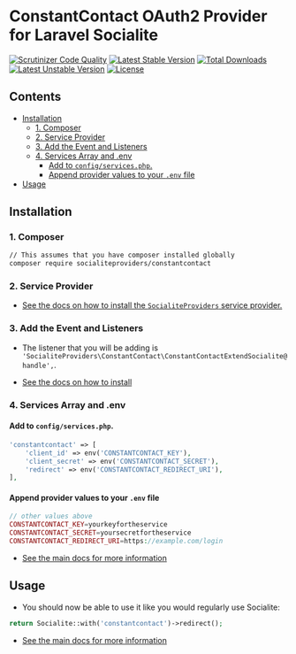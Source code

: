 # ConstantContact OAuth2 Provider for Laravel Socialite

[![Scrutinizer Code Quality](https://img.shields.io/scrutinizer/g/SocialiteProviders/ConstantContact.svg?style=flat-square)](https://scrutinizer-ci.com/g/SocialiteProviders/ConstantContact/?branch=master)
[![Latest Stable Version](https://img.shields.io/packagist/v/socialiteproviders/constantcontact.svg?style=flat-square)](https://packagist.org/packages/socialiteproviders/constantcontact)
[![Total Downloads](https://img.shields.io/packagist/dt/socialiteproviders/constantcontact.svg?style=flat-square)](https://packagist.org/packages/socialiteproviders/constantcontact)
[![Latest Unstable Version](https://img.shields.io/packagist/vpre/socialiteproviders/constantcontact.svg?style=flat-square)](https://packagist.org/packages/socialiteproviders/constantcontact)
[![License](https://img.shields.io/packagist/l/socialiteproviders/constantcontact.svg?style=flat-square)](https://packagist.org/packages/socialiteproviders/constantcontact)

<!-- START doctoc generated TOC please keep comment here to allow auto update -->
<!-- DON'T EDIT THIS SECTION, INSTEAD RE-RUN doctoc TO UPDATE -->
## Contents

- [Installation](#installation)
  - [1. Composer](#1-composer)
  - [2. Service Provider](#2-service-provider)
  - [3. Add the Event and Listeners](#3-add-the-event-and-listeners)
  - [4. Services Array and .env](#4-services-array-and-env)
    - [Add to `config/services.php`.](#add-to-configservicesphp)
    - [Append provider values to your `.env` file](#append-provider-values-to-your-env-file)
- [Usage](#usage)

<!-- END doctoc generated TOC please keep comment here to allow auto update -->


## Installation

### 1. Composer

```bash
// This assumes that you have composer installed globally
composer require socialiteproviders/constantcontact
```

### 2. Service Provider

* [See the docs on how to install the `SocialiteProviders` service provider.](https://github.com/SocialiteProviders/Manager#2-service-provider)


### 3. Add the Event and Listeners

* The listener that you will be adding is `'SocialiteProviders\ConstantContact\ConstantContactExtendSocialite@handle',`.

* [See the docs on how to install](https://github.com/SocialiteProviders/Manager#3-add-the-event-and-listeners)

### 4. Services Array and .env

#### Add to `config/services.php`.

```php
'constantcontact' => [
    'client_id' => env('CONSTANTCONTACT_KEY'),
    'client_secret' => env('CONSTANTCONTACT_SECRET'),
    'redirect' => env('CONSTANTCONTACT_REDIRECT_URI'),
],
```

#### Append provider values to your `.env` file

```php
// other values above
CONSTANTCONTACT_KEY=yourkeyfortheservice
CONSTANTCONTACT_SECRET=yoursecretfortheservice
CONSTANTCONTACT_REDIRECT_URI=https://example.com/login
```

* [See the main docs for more information](https://github.com/SocialiteProviders/Manager#4-services-array-and-env)


## Usage

* You should now be able to use it like you would regularly use Socialite:

```php
return Socialite::with('constantcontact')->redirect();
```

* [See the main docs for more information](https://github.com/SocialiteProviders/Manager#usage)
